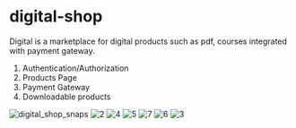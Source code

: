 # digital-shop
Digital is a marketplace for digital products such as pdf, courses integrated with payment gateway.

1. Authentication/Authorization
2. Products Page
3. Payment Gateway
4. Downloadable products

![digital_shop_snaps](https://user-images.githubusercontent.com/73415299/121962747-c89d5d00-cd86-11eb-8a0b-d0ee356f12a9.png)
![2](https://user-images.githubusercontent.com/73415299/121962759-ccc97a80-cd86-11eb-8c1b-a1fa04727c16.png)
![4](https://user-images.githubusercontent.com/73415299/121962766-cfc46b00-cd86-11eb-9f0c-08bea72a055a.png)
![5](https://user-images.githubusercontent.com/73415299/121962774-d2bf5b80-cd86-11eb-9e55-9d361405e6a0.png)
![7](https://user-images.githubusercontent.com/73415299/121962784-d652e280-cd86-11eb-9fd1-19cadce7134f.png)
![6](https://user-images.githubusercontent.com/73415299/121962799-d94dd300-cd86-11eb-81be-2df69f7f6126.png)
![3](https://user-images.githubusercontent.com/73415299/121962805-dbb02d00-cd86-11eb-958a-254d9ceb9b67.png)
